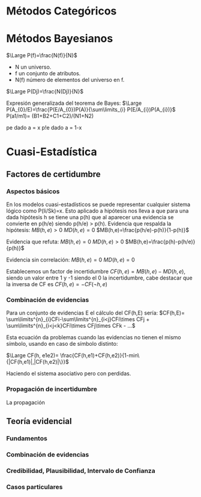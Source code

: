 # Métodos Categóricos

# Métodos Bayesianos

$\Large P(f)=\frac{N(f)}{N}$
- N un universo.
- f un conjunto de atributos.
- N(f) número de elementos del universo en f.

$\Large P(Dj)=\frac{N(Dj)}{N}$


Expresión generalizada del teorema de Bayes:
$\Large P(A_{0}/E)=\frac{P(E/A_{0})P(A)}{\sum\limits_{i} P(E/A_{i})P(A_{i})}$
P(a1/m1)= (B1+B2+C1+C2)/(N1+N2)

pe dado a = x 
p!e dado a = 1-x

# Cuasi-Estadística
## Factores de certidumbre
### Aspectos básicos
En los modelos cuasi-estadísticos se puede representar cualquier sistema lógico como P(li/Sk)=x.
Esto aplicado a hipótesis nos lleva a que para una dada hipótesis h se tiene una p(h) que al aparecer una evidencia se convierte en p(h/e) siendo p(h/e) > p(h).
Evidencia que respalda la hipótesis:
$MB(h,e)>0$
$MD(h,e)=0$
$MB(h,e)=\frac{p(h/e)-p(h)}{1-p(h)}$

Evidencia que refuta:
$MB(h,e)=0$
$MD(h,e)>0$
$MB(h,e)=\frac{p(h)-p(h/e)}{p(h)}$

Evidencia sin correlación:
$MB(h,e)=0$
$MD(h,e)=0$

Establecemos un factor de incertidumbre $CF(h,e)= MB(h,e)-MD(h,e)$, siendo un valor entre 1 y -1 siendo el 0 la incertidumbre, cabe destacar que la inversa de CF es $CF(h,e)=-CF(\neg h,e)$
### Combinación de evidencias
Para un conjunto de evidencias E el cálculo del CF(h,E) sería:
$CF(h,E)= \sum\limits^{n}_{i}CFi-\sum\limits^{n}_{i<j}CFi\times CFj + \sum\limits^{n}_{i<j<k}CFi\times CFj\times CFk - ...$

Esta ecuación da problemas cuando las evidencias no tienen el mismo símbolo, usando en caso de símbolo distinto:

$\Large CF(h, e1e2)= \frac{CF(h,e1)+CF(h,e2)}{1-min\{|CF(h,e1)|,|CF(h,e2)|\}}$

Haciendo el sistema asociativo pero con perdidas.
### Propagación de incertidumbre
La propagación 

## Teoría evidencial
### Fundamentos
### Combinación de evidencias
### Credibilidad, Plausibilidad, Intervalo de Confianza
### Casos particulares

